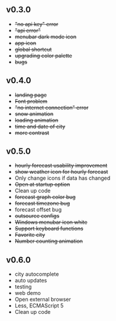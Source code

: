 ## v0.3.0
* ~~"no api key" error~~
* ~~"api error"~~
* ~~menubar dark mode icon~~
* ~~app icon~~
* ~~global shortcut~~
* ~~upgrading color palette~~
* ~~bugs~~

## v0.4.0
* ~~landing page~~
* ~~Font problem~~
* ~~"no internet connection" error~~
* ~~snow animation~~
* ~~loading animation~~
* ~~time and date of city~~
* ~~more contrast~~

## v0.5.0
* ~~hourly forecast usability improvement~~
* ~~show weather icon for hourly forecast~~
* Only change icons if data has changed
* ~~Open at startup option~~
* Clean up code
* ~~forecast graph color bug~~
* ~~forecast timezone bug~~
* forecast offset bug
* ~~outsource configs~~
* ~~Windows menubar icon white~~
* ~~Support keyboard functions~~
* ~~Favorite city~~
* ~~Number counting animation~~

## v0.6.0
* city autocomplete
* auto updates
* testing
* web demo
* Open external browser
* Less, ECMAScript 5
* Clean up code
